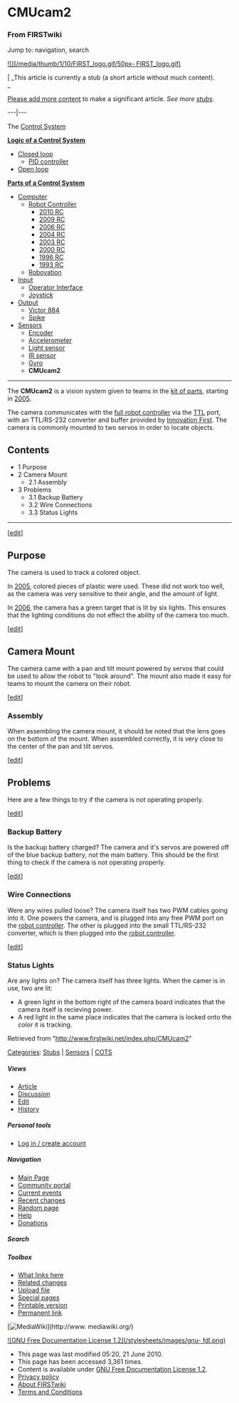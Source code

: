# CMUcam2

### From FIRSTwiki

Jump to: navigation, search

[![](/media/thumb/1/10/FIRST_logo.gif/50px-
FIRST_logo.gif)](/index.php/Image:FIRST_logo.gif "" )

|  _This article is currently a stub (a short article without much content).  
_

[Please add more
content](http://www.firstwiki.net/index.php?title=CMUcam2&action=edit
"http://www.firstwiki.net/index.php?title=CMUcam2&action=edit" ) to make a
significant article. _See more [stubs](/index.php/Special:Shortpages
"Special:Shortpages" )._  
  
---|---  
  
  

The [Control System](/index.php/Control_system "Control system" )

**[Logic of a Control System](/index.php/Logic_of_a_control_system "Logic of a control system" )**

  * [Closed loop](/index.php/Closed_loop "Closed loop" )
    * [PID controller](/index.php/PID_controller "PID controller" )
  * [Open loop](/index.php/Open_loop "Open loop" )

**[Parts of a Control System](/index.php/Parts_of_a_control_system "Parts of a control system" )**

  * [Computer](/index.php/Computer "Computer" )
    * [Robot Controller](/index.php/Robot_Controller "Robot Controller" )
      * [2010 RC](/index.php/Robot_Controller_%282010%29 "Robot Controller \(2010\)" )
      * [2009 RC](/index.php/Robot_Controller_%282009%29 "Robot Controller \(2009\)" )
      * [2006 RC](/index.php/Robot_Controller_%282006%29 "Robot Controller \(2006\)" )
      * [2004 RC](/index.php/Robot_Controller_%282004%29 "Robot Controller \(2004\)" )
      * [2003 RC](/index.php/Robot_Controller_%282003%29 "Robot Controller \(2003\)" )
      * [2000 RC](/index.php/Robot_Controller_%282000%29 "Robot Controller \(2000\)" )
      * [1996 RC](/index.php?title=Robot_Controller_%281996%29&action=edit "Robot Controller \(1996\)" )
      * [1993 RC](/index.php?title=Robot_Controller_%281993%29&action=edit "Robot Controller \(1993\)" )
    * [Robovation](/index.php/Robovation "Robovation" )
  * [Input](/index.php/Input "Input" )
    * [Operator Interface](/index.php/Operator_Interface "Operator Interface" )
    * [Joystick](/index.php/Joystick "Joystick" )
  * [Output](/index.php/Output "Output" )
    * [Victor 884](/index.php/Victor_884 "Victor 884" )
    * [Spike](/index.php/Spike "Spike" )
  * [Sensors](/index.php/Sensor "Sensor" )
    * [Encoder](/index.php/Encoder "Encoder" )
    * [Accelerometer](/index.php/Accelerometer "Accelerometer" )
    * [Light sensor](/index.php?title=Light_sensor&action=edit "Light sensor" )
    * [IR sensor](/index.php/IR_sensor "IR sensor" )
    * [Gyro](/index.php/Gyro "Gyro" )
    * **CMUcam2**  
---  
  
The **CMUcam2** is a vision system given to teams in the [kit of
parts](/index.php/Kit_of_parts "Kit of parts" ), starting in
[2005](/index.php/Triple_Play "Triple Play" ).

The camera communicates with the [full robot
controller](/index.php/Full_robot_controller "Full robot controller" ) via the
[TTL](/index.php?title=TTL&action=edit "TTL" ) port, with an TTL/RS-232
converter and buffer provided by [Innovation
First](/index.php/Innovation_First%2C_Inc. "Innovation First, Inc." ). The
camera is commonly mounted to two servos in order to locate objects.

## Contents

  * 1 Purpose
  * 2 Camera Mount
    * 2.1 Assembly
  * 3 Problems
    * 3.1 Backup Battery
    * 3.2 Wire Connections
    * 3.3 Status Lights  
---  
  
[[edit](/index.php?title=CMUcam2&action=edit&section=1 "Edit section: Purpose"
)]

## Purpose

The camera is used to track a colored object.

In [2005](/index.php/Triple_Play "Triple Play" ), colored pieces of plastic
were used. These did not work too well, as the camera was very sensitive to
their angle, and the amount of light.

In [2006](/index.php/Aim_High "Aim High" ), the camera has a green target that
is lit by six lights. This ensures that the lighting conditions do not effect
the ability of the camera too much.

[[edit](/index.php?title=CMUcam2&action=edit&section=2 "Edit section: Camera
Mount" )]

## Camera Mount

The camera came with a pan and tilt mount powered by servos that could be used
to allow the robot to "look around". The mount also made it easy for teams to
mount the camera on their robot.

[[edit](/index.php?title=CMUcam2&action=edit&section=3 "Edit section:
Assembly" )]

### Assembly

When assembling the camera mount, it should be noted that the lens goes on the
bottom of the mount. When assembled correctly, it is very close to the center
of the pan and tilt servos.

[[edit](/index.php?title=CMUcam2&action=edit&section=4 "Edit section:
Problems" )]

## Problems

Here are a few things to try if the camera is not operating properly.

[[edit](/index.php?title=CMUcam2&action=edit&section=5 "Edit section: Backup
Battery" )]

### Backup Battery

Is the backup battery charged? The camera and it's servos are powered off of
the blue backup battery, not the main battery. This should be the first thing
to check if the camera is not operating properly.

[[edit](/index.php?title=CMUcam2&action=edit&section=6 "Edit section: Wire
Connections" )]

### Wire Connections

Were any wires pulled loose? The camera itself has two PWM cables going into
it. One powers the camera, and is plugged into any free PWM port on the [robot
controller](/index.php/Robot_controller "Robot controller" ). The other is
plugged into the small TTL/RS-232 converter, which is then plugged into the
[robot controller](/index.php/Robot_controller "Robot controller" ).

[[edit](/index.php?title=CMUcam2&action=edit&section=7 "Edit section: Status
Lights" )]

### Status Lights

Are any lights on? The camera itself has three lights. When the camer is in
use, two are lit:

  * A green light in the bottom right of the camera board indicates that the camera itself is recieving power. 
  * A red light in the same place indicates that the camera is locked onto the color it is tracking. 

Retrieved from "<http://www.firstwiki.net/index.php/CMUcam2>"

[Categories](/index.php?title=Special:Categories&article=CMUcam2
"Special:Categories" ): [Stubs](/index.php/Category:Stubs "Category:Stubs" ) |
[Sensors](/index.php/Category:Sensors "Category:Sensors" ) |
[COTS](/index.php/Category:COTS "Category:COTS" )

##### Views

  * [Article](/index.php/CMUcam2)
  * [Discussion](/index.php/Talk:CMUcam2)
  * [Edit](/index.php?title=CMUcam2&action=edit)
  * [History](/index.php?title=CMUcam2&action=history)

##### Personal tools

  * [Log in / create account](/index.php?title=Special:Userlogin&returnto=CMUcam2)

[](/index.php/Main_Page "Main Page" )

##### Navigation

  * [Main Page](/index.php/Main_Page)
  * [Community portal](/index.php/FIRSTwiki:Community_portal)
  * [Current events](/index.php/Current_events)
  * [Recent changes](/index.php/Special:Recentchanges)
  * [Random page](/index.php/Special:Random)
  * [Help](/index.php/FIRSTwiki:Help)
  * [Donations](/index.php/FIRSTwiki:Site_support)

##### Search



##### Toolbox

  * [What links here](/index.php/Special:Whatlinkshere/CMUcam2)
  * [Related changes](/index.php/Special:Recentchangeslinked/CMUcam2)
  * [Upload file](/index.php/Special:Upload)
  * [Special pages](/index.php/Special:Specialpages)
  * [Printable version](/index.php?title=CMUcam2&printable=yes)
  * [Permanent link](/index.php?title=CMUcam2&oldid=76715)

[![MediaWiki](/skins/common/images/poweredby_mediawiki_88x31.png)](http://www.
mediawiki.org/)

[![GNU Free Documentation License 1.2](/stylesheets/images/gnu-
fdl.png)](http://www.gnu.org/copyleft/fdl.html)

  * This page was last modified 05:20, 21 June 2010.
  * This page has been accessed 3,361 times.
  * Content is available under [GNU Free Documentation License 1.2](http://www.gnu.org/copyleft/fdl.html "http://www.gnu.org/copyleft/fdl.html" ).
  * [Privacy policy](/index.php/FIRSTwiki:Privacy_policy "FIRSTwiki:Privacy policy" )
  * [About FIRSTwiki](/index.php/FIRSTwiki:About "FIRSTwiki:About" )
  * [Terms and Conditions](/index.php/FIRSTwiki:Terms_and_conditions "FIRSTwiki:Terms and conditions" )

